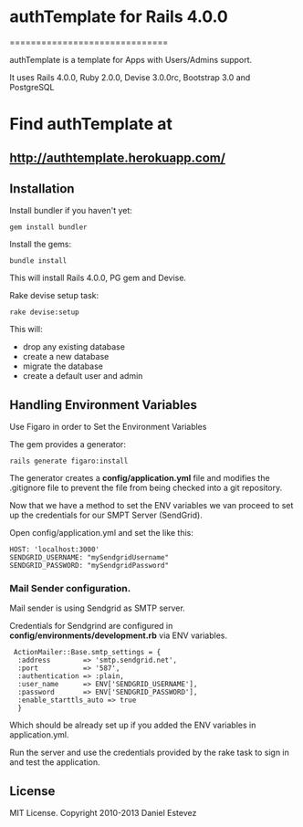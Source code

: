 # authTemplate for Rails 4.0.0
==============================

authTemplate is a template for Apps with Users/Admins support.

It uses Rails 4.0.0, Ruby 2.0.0, Devise 3.0.0rc, Bootstrap 3.0 and PostgreSQL

# Find authTemplate at
## http://authtemplate.herokuapp.com/

## Installation

Install bundler if you haven't yet:

```
gem install bundler
```

Install the gems:

```
bundle install
```

This will install Rails 4.0.0, PG gem and Devise.

Rake devise setup task:

```
rake devise:setup
```

This will:

* drop any existing database
* create a new database
* migrate the database
* create a default user and admin

## Handling Environment Variables

Use Figaro in order to Set the Environment Variables

The gem provides a generator:

```
rails generate figaro:install
```

The generator creates a **config/application.yml** file and modifies the .gitignore file to prevent the file from being checked into a git repository.

Now that we have a method to set the ENV variables we van proceed to set up the credentials for our SMPT Server (SendGrid).

Open config/application.yml and set the like this:

```
HOST: 'localhost:3000'
SENDGRID_USERNAME: "mySendgridUsername"
SENDGRID_PASSWORD: "mySendgridPassword"
```

### Mail Sender configuration.

Mail sender is using Sendgrid as SMTP server.

Credentials for Sendgrind are configured in **config/environments/development.rb** via ENV variables.

```
 ActionMailer::Base.smtp_settings = {
  :address        => 'smtp.sendgrid.net',
  :port           => '587',
  :authentication => :plain,
  :user_name      => ENV['SENDGRID_USERNAME'],
  :password       => ENV['SENDGRID_PASSWORD'],
  :enable_starttls_auto => true
  }
```

Which should be already set up if you added the ENV variables in application.yml.

Run the server and use the credentials provided by the rake task to sign in and test the application.


## License

MIT License. Copyright 2010-2013 Daniel Estevez

